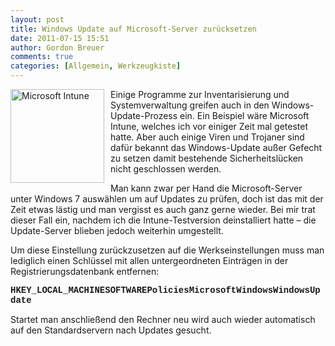 ```yaml
---
layout: post
title: Windows Update auf Microsoft-Server zurücksetzen
date: 2011-07-15 15:51
author: Gordon Breuer
comments: true
categories: [Allgemein, Werkzeugkiste]
---
```

<p><img style="background-image: none; border-bottom: 0px; border-left: 0px; margin: 0px 10px 10px 0px; padding-left: 0px; padding-right: 0px; display: inline; float: left; border-top: 0px; border-right: 0px; padding-top: 0px" title="Microsoft Intune" border="0" alt="Microsoft Intune" align="left" src="http://anheledirwp.blob.core.windows.net/wordpress/2011/07/Microsoft-Intune.png" width="150" height="150" />Einige Programme zur Inventarisierung und Systemverwaltung greifen auch in den Windows-Update-Prozess ein. Ein Beispiel wäre Microsoft Intune, welches ich vor einiger Zeit mal getestet hatte. Aber auch einige Viren und Trojaner sind dafür bekannt das Windows-Update außer Gefecht zu setzen damit bestehende Sicherheitslücken nicht geschlossen werden.</p>  <p>Man kann zwar per Hand die Microsoft-Server unter Windows 7 auswählen um auf Updates zu prüfen, doch ist das mit der Zeit etwas lästig und man vergisst es auch ganz gerne wieder. Bei mir trat dieser Fall ein, nachdem ich die Intune-Testversion deinstalliert hatte – die Update-Server blieben jedoch weiterhin umgestellt.</p>  <p>Um diese Einstellung zurückzusetzen auf die Werkseinstellungen muss man lediglich einen Schlüssel mit allen untergeordneten Einträgen in der Registrierungsdatenbank entfernen:</p>  <p><font face="Courier New"><strong>HKEY_LOCAL_MACHINESOFTWAREPoliciesMicrosoftWindowsWindowsUpdate</strong></font></p>  <p>Startet man anschließend den Rechner neu wird auch wieder automatisch auf den Standardservern nach Updates gesucht.</p>
